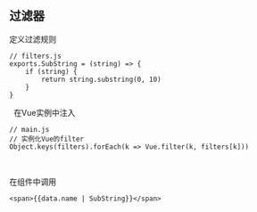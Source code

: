 ## 过滤器

定义过滤规则

	// filters.js
	exports.SubString = (string) => {
	    if (string) {
	        return string.substring(0, 10)
	    }
	}

&nbsp;
在Vue实例中注入

	// main.js
	// 实例化Vue的filter
	Object.keys(filters).forEach(k => Vue.filter(k, filters[k]))


&nbsp;

在组件中调用

	<span>{{data.name | SubString}}</span>
